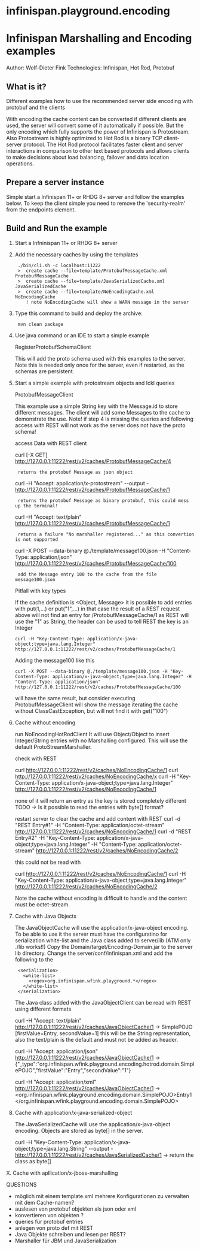 # infinispan.playground.encoding
Infinispan Marshalling and Encoding examples
===============================

Author: Wolf-Dieter Fink
Technologies: Infinispan, Hot Rod, Protobuf


What is it?
-----------

Different examples how to use the recommended server side encoding with protobuf and the clients

With encoding the cache content can be converted if different clients are used, the server will convert some of it automatically if possible.
But the only encoding which fully supports the power of Infinispan is Protostream.
Also Protostream is highly optimized to 
Hot Rod is a binary TCP client-server protocol. The Hot Rod protocol facilitates faster client and server interactions in comparison to other text based protocols and allows clients to make decisions about load balancing, failover and data location operations.


Prepare a server instance
-------------
Simple start a Infinispan 11+ or RHDG 8+ server and follow the examples below.
To keep the client simple you need to remove the 'security-realm' from the endpoints element.

Build and Run the example
-------------------------
1. Start a Infninispan 11+ or RHDG 8+ server

2. Add the necessary caches by using the templates

        ./bin/cli.sh -c localhost:11222
        >  create cache --file=template/ProtobufMessageCache.xml ProtobufMessageCache
        >  create cache --file=template/JavaSerializedCache.xml JavaSerializedCache
        >  create cache --file=template/NoEncodingCache.xml NoEncodingCache
           ! note NoEncodingCache will show a WARN message in the server

3. Type this command to build and deploy the archive:

        mvn clean package

4. Use java command or an IDE to start a simple example

   RegisterProtobufSchemaClient

     This will add the proto schema used with this examples to the server.
     Note this is needed only once for the server, even if restarted, as the schemas are persistent.

5. Start a simple example with protostream objects and Ickl queries

   ProtobufMessageClient
 
     This example use a simple String key with the Message.id to store different messages.
     The client will add some Messages to the cache to demonstrate the use.
     Note! if step 4 is missing the queries and following access with REST will not work as the server does not have the proto schema!

   access Data with REST client

      curl [-X GET] http://127.0.0.1:11222/rest/v2/caches/ProtobufMessageCache/4

        returns the protobuf Message as json object

      curl -H "Accept: application/x-protostream" --output -  http://127.0.0.1:11222/rest/v2/caches/ProtobufMessageCache/1

        returns the protobuf Message as binary protobuf, this could mess up the terminal!

      curl -H "Accept: text/plain" http://127.0.0.1:11222/rest/v2/caches/ProtobufMessageCache/1

        returns a failure "No marshaller registered..." as this convertion is not supported

      curl -X POST --data-binary @./template/message100.json -H "Content-Type: application/json" http://127.0.0.1:11222/rest/v2/caches/ProtobufMessageCache/100

        add the Message entry 100 to the cache from the file message100.json

   Pitfall with key types

     If the cache definition is <Object, Message> it is possible to add entries with put(1,...) or put("1",...) 
     in that case the result of a REST request above will not find an entry for /ProtobufMessageCache/1 as REST will use the "1" as String,
     the header can be used to tell REST the key is an Integer 
   
       curl -H "Key-Content-Type: application/x-java-object;type=java.lang.Integer" http://127.0.0.1:11222/rest/v2/caches/ProtobufMessageCache/1

     Adding the message100 like this

       curl -X POST --data-binary @./template/message100.json -H "Key-Content-Type: application/x-java-object;type=java.lang.Integer" -H "Content-Type: application/json" http://127.0.0.1:11222/rest/v2/caches/ProtobufMessageCache/100

     will have the same result, but consider executing ProtobufMessageClient will show the message iterating the cache without ClassCastException, but will not find it with get("100")


6. Cache without encoding

    run NoEncodingHotRodClient  It will use Object/Object to insert Integer/String entries with no Marshalling configured. This will use the default ProtoStreamMarshaller.

    check with REST

     curl http://127.0.0.1:11222/rest/v2/caches/NoEncodingCache/1
     curl http://127.0.0.1:11222/rest/v2/caches/NoEncodingCache/x
     curl -H "Key-Content-Type: application/x-java-object;type=java.lang.Integer" http://127.0.0.1:11222/rest/v2/caches/NoEncodingCache/1

   none of it will return an entry as the key is stored completely different
   TODO -> Is it possible to read the entries with byte[] format?

   restart server to clear the cache and add content with REST
     curl -d "REST Entry#1" -H "Content-Type: application/octet-stream" http://127.0.0.1:11222/rest/v2/caches/NoEncodingCache/1
     curl -d "REST Entry#2" -H "Key-Content-Type: application/x-java-object;type=java.lang.Integer" -H "Content-Type: application/octet-stream" http://127.0.0.1:11222/rest/v2/caches/NoEncodingCache/2

   this could not be read with

     curl http://127.0.0.1:11222/rest/v2/caches/NoEncodingCache/1
     curl -H "Key-Content-Type: application/x-java-object;type=java.lang.Integer" http://127.0.0.1:11222/rest/v2/caches/NoEncodingCache/2

   Note the cache without encoding is difficult to handle and the content must be octet-stream.



7. Cache with Java Objects

    The JavaObjectCache will use the application/x-java-object encoding.
    To be able to use it the server must have the configuratino for serialization white-list and the Java class added to server/lib (ATM only ./lib works!!)
    Copy the Domain/target/Encoding-Domain.jar to the server lib directory.
    Change the server/conf/infinispan.xml and add the following to the <cache-container>

        <serialization>
          <white-list>
            <regex>org.infinispan.wfink.playground.*</regex>
          </white-list>
        </serialization>

    The Java class added with the JavaObjectClient can be read with REST using different formats

     curl -H "Accept: text/plain" http://127.0.0.1:11222/rest/v2/caches/JavaObjectCache/1
       -> SimplePOJO [firstValue=Entry, secondValue=1]
       this will be the String representation, also the text/plain is the default and must not be added as header.

     curl -H "Accept: application/json" http://127.0.0.1:11222/rest/v2/caches/JavaObjectCache/1
       -> {"_type":"org.infinispan.wfink.playground.encoding.hotrod.domain.SimplePOJO","firstValue":"Entry","secondValue":"1"}

     curl -H "Accept: application/xml" http://127.0.0.1:11222/rest/v2/caches/JavaObjectCache/1
       -> <?xml version="1.0" ?><org.infinispan.wfink.playground.encoding.domain.SimplePOJO><firstValue>Entry</firstValue><secondValue>1</secondValue></org.infinispan.wfink.playground.encoding.domain.SimplePOJO>


8. Cache with application/x-java-serialized-object

    The JavaSerializedCache will use the application/x-java-object encoding.
    Objects are stored as byte[] in the server.

      curl -H "Key-Content-Type: application/x-java-object;type=java.lang.String" --output - http://127.0.0.1:11222/rest/v2/caches/JavaSerializedCache/1
       -> return the class as byte[]


X. Cache with apllication/x-jboss-marshalling




QUESTIONS 
- möglich mit einem template.xml mehrere Konfigurationen zu verwalten mit dem Cache-namen?
- auslesen von protobuf objekten als json oder xml
- konvertieren von objekten ?
- queries für protobuf entries
- anlegen von proto def mit REST
- Java Objekte schreiben und lesen per REST?
- Marshaller für JBM und JavaSerialization
